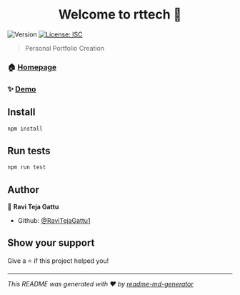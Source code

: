 <h1 align="center">Welcome to rttech 👋</h1>
<p>
  <img alt="Version" src="https://img.shields.io/badge/version-1.0.0-blue.svg?cacheSeconds=2592000" />
  <a href="#" target="_blank">
    <img alt="License: ISC" src="https://img.shields.io/badge/License-ISC-yellow.svg" />
  </a>
</p>

> Personal Portfolio Creation

### 🏠 [Homepage](https://ravitejagattu1.github.io/portfolio/)

### ✨ [Demo](https://ravitejagattu1.github.io/portfolio/)

## Install

```sh
npm install
```

## Run tests

```sh
npm run test
```

## Author

👤 **Ravi Teja Gattu**

* Github: [@RaviTejaGattu1](https://github.com/RaviTejaGattu1)

## Show your support

Give a ⭐️ if this project helped you!

***
_This README was generated with ❤️ by [readme-md-generator](https://github.com/kefranabg/readme-md-generator)_